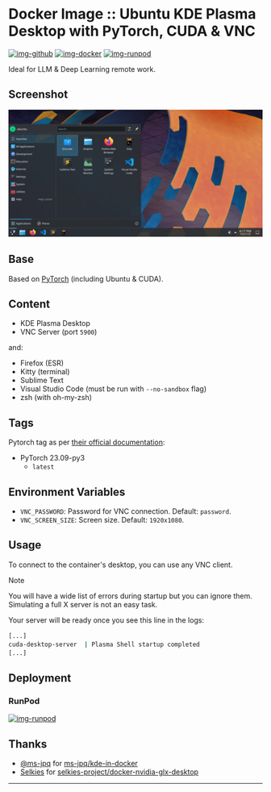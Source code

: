 # Docker Image :: Ubuntu KDE Plasma Desktop with PyTorch, CUDA & VNC

[![img-github]][link-github]
[![img-docker]][link-docker]
[![img-runpod]][link-runpod]

Ideal for LLM & Deep Learning remote work.

## Screenshot

![CUDA Desktop](https://raw.githubusercontent.com/ivangabriele/docker-cuda-desktop/main/screenshot.png)

## Base

Based on [PyTorch](https://catalog.ngc.nvidia.com/orgs/nvidia/containers/pytorch) (including Ubuntu & CUDA).

## Content

- KDE Plasma Desktop
- VNC Server (port `5900`)

and:

- Firefox (ESR)
- Kitty (terminal)
- Sublime Text
- Visual Studio Code (must be run with `--no-sandbox` flag)
- zsh (with oh-my-zsh)

## Tags

Pytorch tag as per [their official documentation](https://catalog.ngc.nvidia.com/orgs/nvidia/containers/pytorch/tags):

- PyTorch 23.09-py3
  - `latest`

## Environment Variables

- `VNC_PASSWORD`: Password for VNC connection. Default: `password`.
- `VNC_SCREEN_SIZE`: Screen size. Default: `1920x1080`.

## Usage

To connect to the container's desktop, you can use any VNC client.

> [!NOTE]  
> You will have a wide list of errors during startup but you can ignore them.
> Simulating a full X server is not an easy task.

Your server will be ready once you see this line in the logs:

```bash
[...]
cuda-desktop-server  | Plasma Shell startup completed
[...]
```

## Deployment

### RunPod

[![img-runpod]][link-runpod]

## Thanks

- [@ms-jpq](https://github.com/ms-jpq)
  for [ms-jpq/kde-in-docker](https://github.com/ms-jpq/kde-in-docker)
- [Selkies](https://github.com/selkies-project)
  for [selkies-project/docker-nvidia-glx-desktop](https://github.com/selkies-project/docker-nvidia-glx-desktop)

---

[img-docker]: https://img.shields.io/docker/pulls/ivangabriele/cuda-desktop?style=for-the-badge
[img-runpod]: https://img.shields.io/badge/RunPod-Deploy-673ab7?style=for-the-badge
[img-github]: https://img.shields.io/badge/Github-Repo-black?logo=github&style=for-the-badge
[img-github-actions]: https://img.shields.io/github/actions/workflow/status/ivangabriele/docker-cuda-desktop/main.yml?branch=main&style=for-the-badge

[link-docker]: https://hub.docker.com/r/ivangabriele/cuda-desktop
[link-github]: https://github.com/ivangabriele/docker-cuda-desktop
[link-github-actions]: https://github.com/ivangabriele/docker-cuda-desktop/actions/workflows/main.yml
[link-runpod]: https://runpod.io/gsc?template=fc1g5zbii8&ref=s0k66ov1
